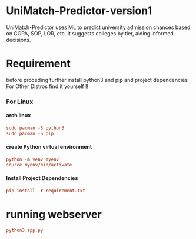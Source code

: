 # UniMatch-Predictor-version1
UniMatch-Predictor uses ML to predict university admission chances based on CGPA, SOP, LOR, etc. It suggests colleges by tier, aiding informed decisions.

# Requirement
before proceding further install python3 and pip and project dependencies
For Other Distros find it yourself !!
### For Linux
#### arch linux
```conf
sudo pacman -S python3
sudo pacman -S pip
```
#### create Python virtual environment
```conf
python -m venv myenv
source myenv/bin/activate
```
#### Install Project Dependencies
```conf
pip install -r requirement.txt
```
# running webserver
```conf
python3 app.py
```

